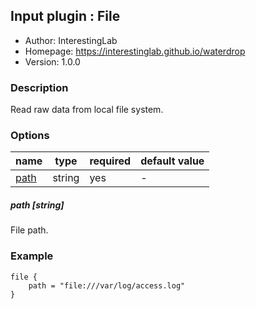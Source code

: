## Input plugin : File

* Author: InterestingLab
* Homepage: https://interestinglab.github.io/waterdrop
* Version: 1.0.0

### Description

Read raw data from local file system.

### Options

| name | type | required | default value |
| --- | --- | --- | --- |
| [path](#path-string) | string | yes | - |

##### path [string]

File path.

### Example

```
file {
    path = "file:///var/log/access.log"
}
```
